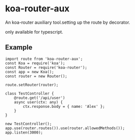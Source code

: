 # koa-router-aux
An koa-router auxiliary tool.setting up the route by decorator.

only available for typescript.

## Example
    import route from 'koa-router-aux';
    const Koa = require('koa');
    const Router = require('koa-router');
    const app = new Koa();
    const router = new Router();

    route.setRouter(router);

    class TestController {
        @route.get('/api/user')
        async user(ctx: any) {
            ctx.response.body = { name: 'Alex' };
        }
    }

    new TestController();
    app.use(router.routes()).use(router.allowedMethods());
    app.listen(3000);